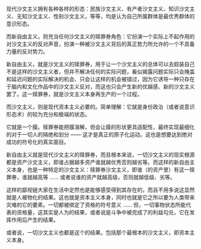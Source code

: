 现代沙文主义拥有各种各样的形态：民族沙文主义、有产者沙文主义、知识沙文主义、无知沙文主义、性别沙文主义，等等，均是认为自己所属群体是最优秀群体的意识形态。

而新自由主义，则充当任何沙文主义的赎罪券角色：它扮演一个实际上不起作用的对沙文主义的反对声音，扮演一种被沙文主义背后的真正势力所允许的一个不具备力量的反对势力。

新自由主义，就是沙文主义的赎罪券，用于让一个沙文主义的总体可以去假装自己不是这样的沙文主义者，但并不解决任何的实际问题，看似揭露问题实际只会掩盖和延迟问题的实际解决的机会、只会让这样的机会被错过，因为它诱导一种只存在于脑内和文化作品中的沙文主义反对，而这也只会产生新的优越感、新的沙文主义罢了。这一赎罪券，就是沙文主义本身再生产的一个过程。

而沙文主义，则是现代资本主义必要的。简单理解：它就是身份政治（或者说意识形态术）的较为充分和极端的状态。

它就是一个膜。赎罪券能把膜溶解，但会让膜的形状更具适配性，最终实现最细化的对于一切人的隔绝和划分 —— 这才是真正的原子化运动。这也是想要达到绝对成功的符号化的真实面目。

新自由主义就是现代沙文主义的赎罪券，而且根本来说，一切沙文主义的现实根源都是资产沙文主义，即谁占据越多资产谁就越优秀否则越劣等。而这样的新自由主义本身，也是一种特定的沙文主义：赎罪券沙文主义，即谁（的资产里）有这一赎罪券，谁就越高等 …… 或者说谁的资产就越高级，否则就越低级、劣等。

这样的鄙视链大家在生活中定然也是能够感受得到其存在的，而且不用多说这显然就是人被物化的结果。这也就是资本主义本身，同时也就是它之所以要为人类带来灾难的它的要素。一切都被绑定了资格的符号意义 …… 但，一切事物状态所能代表的资格量，这其实是人为的结果，或者说是斗争中被完成了的利益勾兑，它在发挥作用后产生的结果。

或者说，一切沙文主义也都是这个的结果。包括那个最根本的沙文主义，即资本主义本身。
